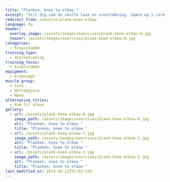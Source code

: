 ```yaml
---
title: "Planken, knee to elbow "
excerpt: "Stil dig som du skulle lave en armstrækning. Spænd op i core. Træk skiftevis højre knæ til højre albue og venstre knæ til venstre albue. "
redirect_from: /oevelse/plank-knee-elbow
language: da
header:
  overlay_image: /assets/images/exercises/plank-knee-elbow-0.jpg
  teaser: /assets/images/exercises/plank-knee-elbow-0.jpg
categories:
  - Kropsstamme
training_type: 
  - Styrketræning
training_focus: 
  - kropsstamme
equipment:
  - kropsvægt
muscle_group:
  - Core
  - Hoftebøjere
  - Mave
alternative_titles:
  - Knæ til albue 
gallery:
  - url: /assets/plank-knee-elbow-0.jpg
    image_path: /assets/images/exercises/plank-knee-elbow-0.jpg
    alt: "Planken, knee to elbow "
    title: "Planken, knee to elbow "
  - url: /assets/plank-knee-elbow-1.jpg
    image_path: /assets/images/exercises/plank-knee-elbow-1.jpg
    alt: "Planken, knee to elbow "
    title: "Planken, knee to elbow "
  - url: /assets/plank-knee-elbow-2.jpg
    image_path: /assets/images/exercises/plank-knee-elbow-2.jpg
    alt: "Planken, knee to elbow "
    title: "Planken, knee to elbow "
last_modified_at: 2014-10-12T22:03:14Z
---
```



